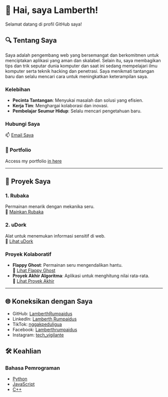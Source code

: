 # 👾 Hai, saya Lamberth!
Selamat datang di profil GitHub saya!

## 🔍 Tentang Saya
Saya adalah pengembang web yang bersemangat dan berkomitmen untuk menciptakan aplikasi yang aman dan skalabel. Selain itu, saya membagikan tips dan trik seputar dunia komputer dan saat ini sedang mempelajari ilmu komputer serta teknik hacking dan penetrasi. Saya menikmati tantangan baru dan selalu mencari cara untuk meningkatkan keterampilan saya.

### Kelebihan
- **Pecinta Tantangan**: Menyukai masalah dan solusi yang efisien.
- **Kerja Tim**: Menghargai kolaborasi dan inovasi.
- **Pembelajar Seumur Hidup**: Selalu mencari pengetahuan baru.

### Hubungi Saya
📫 [Email Saya](mailto:lamberthpaulinusrumpaidus@gmail.com)



### 📂 Portfolio
Access my portfolio [in here](https://lamberthrumpaidus.netlify.app/)

---

## 💼 Proyek Saya

### 1. Rubaka
Permainan menarik dengan mekanika seru.  
🔗 [Mainkan Rubaka](https://rubaka.netlify.app/)

### 2. uDork
Alat untuk menemukan informasi sensitif di web.  
🔗 [Lihat uDork](https://github.com/lamberthrumpaidus/uDork)

### Proyek Kolaboratif
- **Flappy Ghost**: Permainan seru mengendalikan hantu.  
  🔗 [Lihat Flappy Ghost](https://github.com/lamberthrumpaidus/FlappyGhost)
- **Proyek Akhir Algoritma**: Aplikasi untuk menghitung nilai rata-rata.  
  🔗 [Lihat Proyek Akhir](https://github.com/lamberthrumpaidus/FINAL_PROJECT_ALGORITMA)

---

## 🌐 Koneksikan dengan Saya
- GitHub: [LamberthRumpaidus](https://github.com/LamberthRumpaidus/)
- LinkedIn: [Lamberth Rumpaidus](https://www.linkedin.com/in/lamberth-rumpaidus-99343a2b4/)
- TikTok: [nggakpeduligua](https://www.tiktok.com/@nggakpeduligua/)
- Facebook: [Lamberthrumpaidus](https://www.facebook.com/lamberthrumpaidus/)
- Instagram: [tech_vigilante](https://www.instagram.com/tech_vigilante/)


## 🛠️ Keahlian

### Bahasa Pemrograman
- [Python](https://github.com/lamberthrumpaidus/Python)
- [JavaScript](https://github.com/lamberthrumpaidus/JavaScript)
- [C++](https://github.com/lamberthrumpaidus/CPP)
